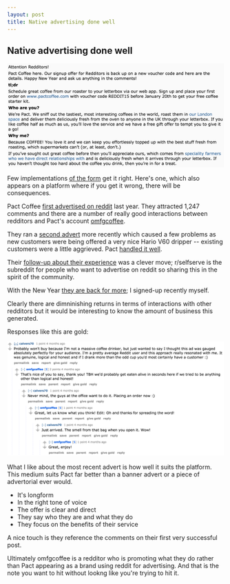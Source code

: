 ```yaml
---
layout: post
title: Native advertising done well
---
```


## Native advertising done well

[![Pact Coffee reddit advert](/assets/images-inline/pact-coffee.png)](/assets/images-original/pact-coffee-original.png)

Few implementations [of the form](http://en.wikipedia.org/wiki/Native_advertising) get it right. Here's one, which also appears on a platform where if you get it wrong, there will be consequences.

Pact Coffee [first advertised on reddit](http://www.reddit.com/comments/23y39g/an_invitation_to_uk_redditors_do_you_drink_coffee/) last year. They attracted 1,247 comments and there are a number of really good interactions between redditors and Pact's account [omfgcoffee](http://www.reddit.com/user/omfgcoffee).

They ran a [second advert](http://www.reddit.com/comments/2fzqs7/a_new_invitation_to_uk_redditors_what_does_really/) more recently which caused a few problems as new customers were being offered a very nice Hario V60 dripper -- existing customers were a little aggrieved. Pact [handled it well](http://blog.pactcoffee.com/2014/08/12/v60-balls-up-an-apology-and-a-cracking-offer-for-existing-customers/).

Their [follow-up about their experience](http://www.reddit.com/r/selfserve/comments/2laczf/were_pact_coffee_one_of_uks_first_advertisers_on/) was a clever move; r/selfserve is the subreddit for people who want to advertise on reddit so sharing this in the spirit of the community. 

With the New Year [they are back for more](http://www.reddit.com/comments/2r3mgz/uk_reddit_offer_a_new_way_to_drink_great_coffee/); I signed-up recently myself. 

Clearly there are dimninishing returns in terms of interactions with other redditors but it would be interesting to know the amount of business this generated.

Responses like this are gold:

[![Pact Coffee reddit comments](/assets/images-inline/pact-coffee-comment.png)](/assets/images-original/pact-coffee-comment-original.png)

What I like about the most recent advert is how well it suits the platform. This medium suits Pact far better than a banner advert or a piece of advertorial ever would.

* It's longform
* In the right tone of voice
* The offer is clear and direct
* They say who they are and what they do
* They focus on the benefits of their service

A nice touch is they reference the comments on their first very successful post.

Ultimately omfgcoffee is a redditor who is promoting what they do rather than Pact appearing as a brand using reddit for advertising. And that is the note you want to hit without lookng like you're trying to hit it.